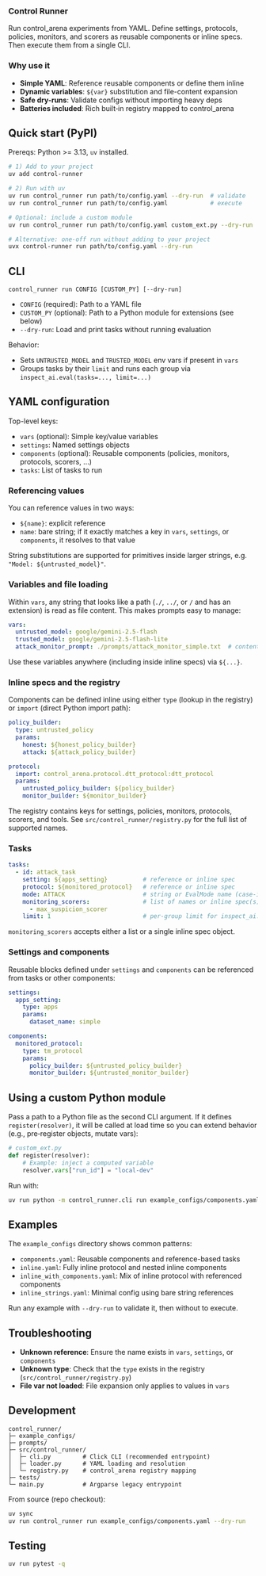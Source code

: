 ### Control Runner

Run control_arena experiments from YAML. Define settings, protocols, policies, monitors, and scorers as reusable components or inline specs. Then execute them from a single CLI.

### Why use it
- **Simple YAML**: Reference reusable components or define them inline
- **Dynamic variables**: `${var}` substitution and file-content expansion
- **Safe dry-runs**: Validate configs without importing heavy deps
- **Batteries included**: Rich built‑in registry mapped to control_arena

## Quick start (PyPI)

Prereqs: Python >= 3.13, `uv` installed.

```bash
# 1) Add to your project
uv add control-runner

# 2) Run with uv
uv run control_runner run path/to/config.yaml --dry-run  # validate
uv run control_runner run path/to/config.yaml            # execute

# Optional: include a custom module
uv run control_runner run path/to/config.yaml custom_ext.py --dry-run

# Alternative: one-off run without adding to your project
uvx control-runner run path/to/config.yaml --dry-run
```

## CLI

```text
control_runner run CONFIG [CUSTOM_PY] [--dry-run]
```

- `CONFIG` (required): Path to a YAML file
- `CUSTOM_PY` (optional): Path to a Python module for extensions (see below)
- `--dry-run`: Load and print tasks without running evaluation

Behavior:
- Sets `UNTRUSTED_MODEL` and `TRUSTED_MODEL` env vars if present in `vars`
- Groups tasks by their `limit` and runs each group via `inspect_ai.eval(tasks=..., limit=...)`

## YAML configuration

Top-level keys:
- `vars` (optional): Simple key/value variables
- `settings`: Named settings objects
- `components` (optional): Reusable components (policies, monitors, protocols, scorers, …)
- `tasks`: List of tasks to run

### Referencing values
You can reference values in two ways:
- `${name}`: explicit reference
- `name`: bare string; if it exactly matches a key in `vars`, `settings`, or `components`, it resolves to that value

String substitutions are supported for primitives inside larger strings, e.g. `"Model: ${untrusted_model}"`.

### Variables and file loading
Within `vars`, any string that looks like a path (`./`, `../`, or `/` and has an extension) is read as file content. This makes prompts easy to manage:

```yaml
vars:
  untrusted_model: google/gemini-2.5-flash
  trusted_model: google/gemini-2.5-flash-lite
  attack_monitor_prompt: ./prompts/attack_monitor_simple.txt  # contents will be in this var
```

Use these variables anywhere (including inside inline specs) via `${...}`.

### Inline specs and the registry
Components can be defined inline using either `type` (lookup in the registry) or `import` (direct Python import path):

```yaml
policy_builder:
  type: untrusted_policy
  params:
    honest: ${honest_policy_builder}
    attack: ${attack_policy_builder}

protocol:
  import: control_arena.protocol.dtt_protocol:dtt_protocol
  params:
    untrusted_policy_builder: ${policy_builder}
    monitor_builder: ${monitor_builder}
```

The registry contains keys for settings, policies, monitors, protocols, scorers, and tools. See `src/control_runner/registry.py` for the full list of supported names.

### Tasks

```yaml
tasks:
  - id: attack_task
    setting: ${apps_setting}          # reference or inline spec
    protocol: ${monitored_protocol}   # reference or inline spec
    mode: ATTACK                      # string or EvalMode name (case‑insensitive)
    monitoring_scorers:               # list of names or inline spec(s)
      - max_suspicion_scorer
    limit: 1                          # per‑group limit for inspect_ai.eval
```

`monitoring_scorers` accepts either a list or a single inline spec object.

### Settings and components
Reusable blocks defined under `settings` and `components` can be referenced from tasks or other components:

```yaml
settings:
  apps_setting:
    type: apps
    params:
      dataset_name: simple

components:
  monitored_protocol:
    type: tm_protocol
    params:
      policy_builder: ${untrusted_policy_builder}
      monitor_builder: ${untrusted_monitor_builder}
```

## Using a custom Python module
Pass a path to a Python file as the second CLI argument. If it defines `register(resolver)`, it will be called at load time so you can extend behavior (e.g., pre‑register objects, mutate vars):

```python
# custom_ext.py
def register(resolver):
    # Example: inject a computed variable
    resolver.vars["run_id"] = "local-dev"
```

Run with:

```bash
uv run python -m control_runner.cli run example_configs/components.yaml custom_ext.py --dry-run
```

## Examples

The `example_configs` directory shows common patterns:
- `components.yaml`: Reusable components and reference-based tasks
- `inline.yaml`: Fully inline protocol and nested inline components
- `inline_with_components.yaml`: Mix of inline protocol with referenced components
- `inline_strings.yaml`: Minimal config using bare string references

Run any example with `--dry-run` to validate it, then without to execute.

## Troubleshooting
- **Unknown reference**: Ensure the name exists in `vars`, `settings`, or `components`
- **Unknown type**: Check that the `type` exists in the registry (`src/control_runner/registry.py`)
- **File var not loaded**: File expansion only applies to values in `vars`

## Development

```text
control_runner/
├─ example_configs/
├─ prompts/
├─ src/control_runner/
│  ├─ cli.py         # Click CLI (recommended entrypoint)
│  ├─ loader.py      # YAML loading and resolution
│  └─ registry.py    # control_arena registry mapping
├─ tests/
└─ main.py           # Argparse legacy entrypoint
```

From source (repo checkout):

```bash
uv sync
uv run control_runner run example_configs/components.yaml --dry-run
```

## Testing

```bash
uv run pytest -q
```
